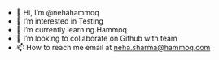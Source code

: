 - 👋 Hi, I’m @nehahammoq
- 👀 I’m interested in Testing
- 🌱 I’m currently learning Hammoq 
- 💞️ I’m looking to collaborate on Github with team
- 📫 How to reach me email at neha.sharma@hammoq.com

<!---
nehahammoq/nehahammoq is a ✨ special ✨ repository because its `README.md` (this file) appears on your GitHub profile.
You can click the Preview link to take a look at your changes.
--->
